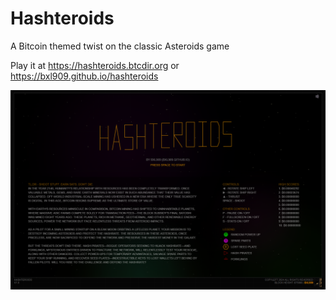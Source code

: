 # Hashteroids
A Bitcoin themed twist on the classic Asteroids game

Play it at https://hashteroids.btcdir.org
or https://bxl909.github.io/hashteroids

![test](https://github.com/BXL909/Hashteroids/blob/main/hashteroidsScreenshot.png?raw=true)
